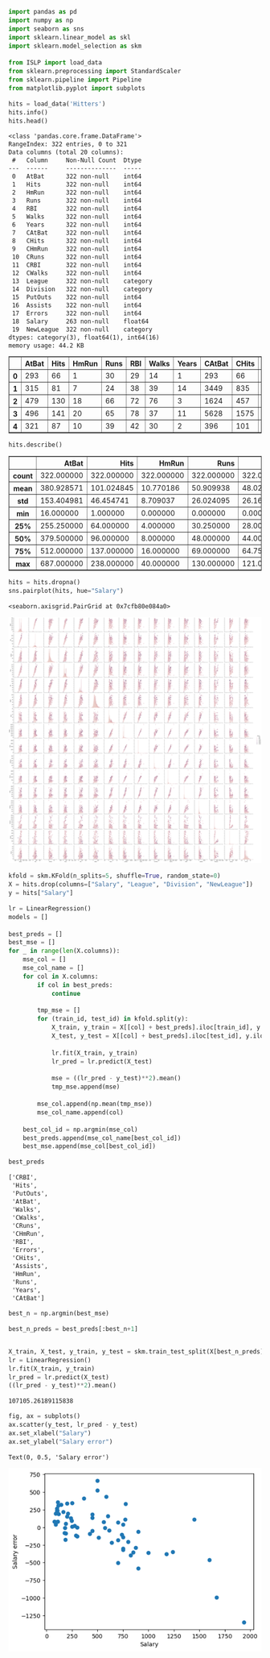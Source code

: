 ```python
import pandas as pd
import numpy as np
import seaborn as sns
import sklearn.linear_model as skl
import sklearn.model_selection as skm

from ISLP import load_data
from sklearn.preprocessing import StandardScaler
from sklearn.pipeline import Pipeline
from matplotlib.pyplot import subplots
```


```python
hits = load_data('Hitters')
hits.info()
hits.head()
```

    <class 'pandas.core.frame.DataFrame'>
    RangeIndex: 322 entries, 0 to 321
    Data columns (total 20 columns):
     #   Column     Non-Null Count  Dtype   
    ---  ------     --------------  -----   
     0   AtBat      322 non-null    int64   
     1   Hits       322 non-null    int64   
     2   HmRun      322 non-null    int64   
     3   Runs       322 non-null    int64   
     4   RBI        322 non-null    int64   
     5   Walks      322 non-null    int64   
     6   Years      322 non-null    int64   
     7   CAtBat     322 non-null    int64   
     8   CHits      322 non-null    int64   
     9   CHmRun     322 non-null    int64   
     10  CRuns      322 non-null    int64   
     11  CRBI       322 non-null    int64   
     12  CWalks     322 non-null    int64   
     13  League     322 non-null    category
     14  Division   322 non-null    category
     15  PutOuts    322 non-null    int64   
     16  Assists    322 non-null    int64   
     17  Errors     322 non-null    int64   
     18  Salary     263 non-null    float64 
     19  NewLeague  322 non-null    category
    dtypes: category(3), float64(1), int64(16)
    memory usage: 44.2 KB





<div>
<style scoped>
    .dataframe tbody tr th:only-of-type {
        vertical-align: middle;
    }

    .dataframe tbody tr th {
        vertical-align: top;
    }

    .dataframe thead th {
        text-align: right;
    }
</style>
<table border="1" class="dataframe">
  <thead>
    <tr style="text-align: right;">
      <th></th>
      <th>AtBat</th>
      <th>Hits</th>
      <th>HmRun</th>
      <th>Runs</th>
      <th>RBI</th>
      <th>Walks</th>
      <th>Years</th>
      <th>CAtBat</th>
      <th>CHits</th>
      <th>CHmRun</th>
      <th>CRuns</th>
      <th>CRBI</th>
      <th>CWalks</th>
      <th>League</th>
      <th>Division</th>
      <th>PutOuts</th>
      <th>Assists</th>
      <th>Errors</th>
      <th>Salary</th>
      <th>NewLeague</th>
    </tr>
  </thead>
  <tbody>
    <tr>
      <th>0</th>
      <td>293</td>
      <td>66</td>
      <td>1</td>
      <td>30</td>
      <td>29</td>
      <td>14</td>
      <td>1</td>
      <td>293</td>
      <td>66</td>
      <td>1</td>
      <td>30</td>
      <td>29</td>
      <td>14</td>
      <td>A</td>
      <td>E</td>
      <td>446</td>
      <td>33</td>
      <td>20</td>
      <td>NaN</td>
      <td>A</td>
    </tr>
    <tr>
      <th>1</th>
      <td>315</td>
      <td>81</td>
      <td>7</td>
      <td>24</td>
      <td>38</td>
      <td>39</td>
      <td>14</td>
      <td>3449</td>
      <td>835</td>
      <td>69</td>
      <td>321</td>
      <td>414</td>
      <td>375</td>
      <td>N</td>
      <td>W</td>
      <td>632</td>
      <td>43</td>
      <td>10</td>
      <td>475.0</td>
      <td>N</td>
    </tr>
    <tr>
      <th>2</th>
      <td>479</td>
      <td>130</td>
      <td>18</td>
      <td>66</td>
      <td>72</td>
      <td>76</td>
      <td>3</td>
      <td>1624</td>
      <td>457</td>
      <td>63</td>
      <td>224</td>
      <td>266</td>
      <td>263</td>
      <td>A</td>
      <td>W</td>
      <td>880</td>
      <td>82</td>
      <td>14</td>
      <td>480.0</td>
      <td>A</td>
    </tr>
    <tr>
      <th>3</th>
      <td>496</td>
      <td>141</td>
      <td>20</td>
      <td>65</td>
      <td>78</td>
      <td>37</td>
      <td>11</td>
      <td>5628</td>
      <td>1575</td>
      <td>225</td>
      <td>828</td>
      <td>838</td>
      <td>354</td>
      <td>N</td>
      <td>E</td>
      <td>200</td>
      <td>11</td>
      <td>3</td>
      <td>500.0</td>
      <td>N</td>
    </tr>
    <tr>
      <th>4</th>
      <td>321</td>
      <td>87</td>
      <td>10</td>
      <td>39</td>
      <td>42</td>
      <td>30</td>
      <td>2</td>
      <td>396</td>
      <td>101</td>
      <td>12</td>
      <td>48</td>
      <td>46</td>
      <td>33</td>
      <td>N</td>
      <td>E</td>
      <td>805</td>
      <td>40</td>
      <td>4</td>
      <td>91.5</td>
      <td>N</td>
    </tr>
  </tbody>
</table>
</div>




```python
hits.describe()
```




<div>
<style scoped>
    .dataframe tbody tr th:only-of-type {
        vertical-align: middle;
    }

    .dataframe tbody tr th {
        vertical-align: top;
    }

    .dataframe thead th {
        text-align: right;
    }
</style>
<table border="1" class="dataframe">
  <thead>
    <tr style="text-align: right;">
      <th></th>
      <th>AtBat</th>
      <th>Hits</th>
      <th>HmRun</th>
      <th>Runs</th>
      <th>RBI</th>
      <th>Walks</th>
      <th>Years</th>
      <th>CAtBat</th>
      <th>CHits</th>
      <th>CHmRun</th>
      <th>CRuns</th>
      <th>CRBI</th>
      <th>CWalks</th>
      <th>PutOuts</th>
      <th>Assists</th>
      <th>Errors</th>
      <th>Salary</th>
    </tr>
  </thead>
  <tbody>
    <tr>
      <th>count</th>
      <td>322.000000</td>
      <td>322.000000</td>
      <td>322.000000</td>
      <td>322.000000</td>
      <td>322.000000</td>
      <td>322.000000</td>
      <td>322.000000</td>
      <td>322.00000</td>
      <td>322.000000</td>
      <td>322.000000</td>
      <td>322.000000</td>
      <td>322.000000</td>
      <td>322.000000</td>
      <td>322.000000</td>
      <td>322.000000</td>
      <td>322.000000</td>
      <td>263.000000</td>
    </tr>
    <tr>
      <th>mean</th>
      <td>380.928571</td>
      <td>101.024845</td>
      <td>10.770186</td>
      <td>50.909938</td>
      <td>48.027950</td>
      <td>38.742236</td>
      <td>7.444099</td>
      <td>2648.68323</td>
      <td>717.571429</td>
      <td>69.490683</td>
      <td>358.795031</td>
      <td>330.118012</td>
      <td>260.239130</td>
      <td>288.937888</td>
      <td>106.913043</td>
      <td>8.040373</td>
      <td>535.925882</td>
    </tr>
    <tr>
      <th>std</th>
      <td>153.404981</td>
      <td>46.454741</td>
      <td>8.709037</td>
      <td>26.024095</td>
      <td>26.166895</td>
      <td>21.639327</td>
      <td>4.926087</td>
      <td>2324.20587</td>
      <td>654.472627</td>
      <td>86.266061</td>
      <td>334.105886</td>
      <td>333.219617</td>
      <td>267.058085</td>
      <td>280.704614</td>
      <td>136.854876</td>
      <td>6.368359</td>
      <td>451.118681</td>
    </tr>
    <tr>
      <th>min</th>
      <td>16.000000</td>
      <td>1.000000</td>
      <td>0.000000</td>
      <td>0.000000</td>
      <td>0.000000</td>
      <td>0.000000</td>
      <td>1.000000</td>
      <td>19.00000</td>
      <td>4.000000</td>
      <td>0.000000</td>
      <td>1.000000</td>
      <td>0.000000</td>
      <td>0.000000</td>
      <td>0.000000</td>
      <td>0.000000</td>
      <td>0.000000</td>
      <td>67.500000</td>
    </tr>
    <tr>
      <th>25%</th>
      <td>255.250000</td>
      <td>64.000000</td>
      <td>4.000000</td>
      <td>30.250000</td>
      <td>28.000000</td>
      <td>22.000000</td>
      <td>4.000000</td>
      <td>816.75000</td>
      <td>209.000000</td>
      <td>14.000000</td>
      <td>100.250000</td>
      <td>88.750000</td>
      <td>67.250000</td>
      <td>109.250000</td>
      <td>7.000000</td>
      <td>3.000000</td>
      <td>190.000000</td>
    </tr>
    <tr>
      <th>50%</th>
      <td>379.500000</td>
      <td>96.000000</td>
      <td>8.000000</td>
      <td>48.000000</td>
      <td>44.000000</td>
      <td>35.000000</td>
      <td>6.000000</td>
      <td>1928.00000</td>
      <td>508.000000</td>
      <td>37.500000</td>
      <td>247.000000</td>
      <td>220.500000</td>
      <td>170.500000</td>
      <td>212.000000</td>
      <td>39.500000</td>
      <td>6.000000</td>
      <td>425.000000</td>
    </tr>
    <tr>
      <th>75%</th>
      <td>512.000000</td>
      <td>137.000000</td>
      <td>16.000000</td>
      <td>69.000000</td>
      <td>64.750000</td>
      <td>53.000000</td>
      <td>11.000000</td>
      <td>3924.25000</td>
      <td>1059.250000</td>
      <td>90.000000</td>
      <td>526.250000</td>
      <td>426.250000</td>
      <td>339.250000</td>
      <td>325.000000</td>
      <td>166.000000</td>
      <td>11.000000</td>
      <td>750.000000</td>
    </tr>
    <tr>
      <th>max</th>
      <td>687.000000</td>
      <td>238.000000</td>
      <td>40.000000</td>
      <td>130.000000</td>
      <td>121.000000</td>
      <td>105.000000</td>
      <td>24.000000</td>
      <td>14053.00000</td>
      <td>4256.000000</td>
      <td>548.000000</td>
      <td>2165.000000</td>
      <td>1659.000000</td>
      <td>1566.000000</td>
      <td>1378.000000</td>
      <td>492.000000</td>
      <td>32.000000</td>
      <td>2460.000000</td>
    </tr>
  </tbody>
</table>
</div>




```python
hits = hits.dropna()
sns.pairplot(hits, hue="Salary")
```




    <seaborn.axisgrid.PairGrid at 0x7cfb80e084a0>




    
![png](demo6_files/demo6_3_1.png)
    



```python
kfold = skm.KFold(n_splits=5, shuffle=True, random_state=0)
X = hits.drop(columns=["Salary", "League", "Division", "NewLeague"])
y = hits["Salary"]
```


```python
lr = LinearRegression()
models = []

best_preds = []
best_mse = []
for _ in range(len(X.columns)):
    mse_col = []
    mse_col_name = []
    for col in X.columns:
        if col in best_preds:
            continue
            
        tmp_mse = []
        for (train_id, test_id) in kfold.split(y):
            X_train, y_train = X[[col] + best_preds].iloc[train_id], y.iloc[train_id]
            X_test, y_test = X[[col] + best_preds].iloc[test_id], y.iloc[test_id]
            
            lr.fit(X_train, y_train)
            lr_pred = lr.predict(X_test)
            
            mse = ((lr_pred - y_test)**2).mean()
            tmp_mse.append(mse)
            
        mse_col.append(np.mean(tmp_mse))
        mse_col_name.append(col)
        
    best_col_id = np.argmin(mse_col)
    best_preds.append(mse_col_name[best_col_id]) 
    best_mse.append(mse_col[best_col_id])
```


```python
best_preds
```




    ['CRBI',
     'Hits',
     'PutOuts',
     'AtBat',
     'Walks',
     'CWalks',
     'CRuns',
     'CHmRun',
     'RBI',
     'Errors',
     'CHits',
     'Assists',
     'HmRun',
     'Runs',
     'Years',
     'CAtBat']




```python
best_n = np.argmin(best_mse)
```


```python
best_n_preds = best_preds[:best_n+1]
```


```python

```


```python
X_train, X_test, y_train, y_test = skm.train_test_split(X[best_n_preds], y)
lr = LinearRegression()
lr.fit(X_train, y_train)
lr_pred = lr.predict(X_test)
((lr_pred - y_test)**2).mean()
```




    107105.26189115838




```python
fig, ax = subplots()
ax.scatter(y_test, lr_pred - y_test)
ax.set_xlabel("Salary")
ax.set_ylabel("Salary error")
```




    Text(0, 0.5, 'Salary error')




    
![png](demo6_files/demo6_11_1.png)
    



```python

```


```python

```
